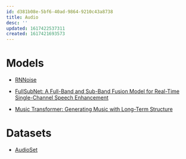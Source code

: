 ```yaml
---
id: d381b08e-5bf6-40ad-9864-9210c43a8738
title: Audio
desc: ''
updated: 1617422537311
created: 1617421693573
---
```


# Models

- [RNNoise](https://jmvalin.ca/demo/rnnoise/)

- [FullSubNet: A Full-Band and Sub-Band Fusion Model for Real-Time Single-Channel Speech Enhancement](https://arxiv.org/abs/2010.15508)

- [Music Transformer: Generating Music with Long-Term Structure](https://magenta.tensorflow.org/music-transformer)

# Datasets

- [AudioSet](https://research.google.com/audioset/download.html)
